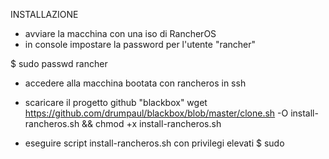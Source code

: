 INSTALLAZIONE

- avviare la macchina con una iso di RancherOS
- in console impostare la password per l'utente "rancher"

$ sudo passwd rancher

- accedere alla macchina bootata con rancheros in ssh

- scaricare il progetto github "blackbox"
wget https://github.com/drumpaul/blackbox/blob/master/clone.sh -O install-rancheros.sh && chmod +x install-rancheros.sh

- eseguire script install-rancheros.sh con privilegi elevati
$ sudo 
